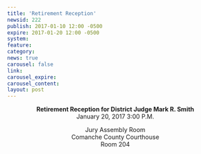 ```yaml
---
title: 'Retirement Reception'
newsid: 222
publish: 2017-01-10 12:00 -0500
expire: 2017-01-20 12:00 -0500
system: 
feature: 
category: 
news: true
carousel: false
link: 
carousel_expire: 
carousel_content: 
layout: post
---
```

<div style="text-align: center;">
<p><strong>Retirement Reception for District Judge Mark R. Smith</strong><br>
January 20, 2017 3:00 P.M.</p>
<p>Jury Assembly Room<br>
Comanche County Courthouse<br>
Room 204</p>
</div>